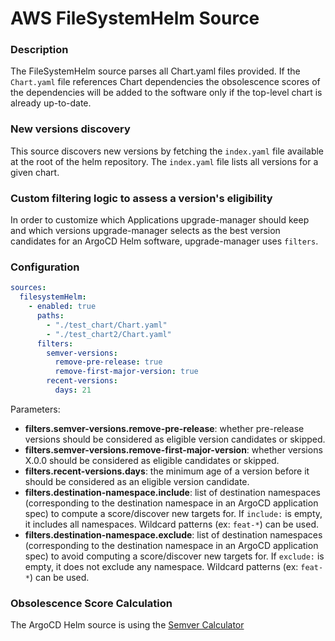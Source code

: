 # AWS FileSystemHelm Source

### Description
The FileSystemHelm source parses all Chart.yaml files provided.
If the `Chart.yaml` file references Chart dependencies the obsolescence scores of the dependencies will be added to the software only if the top-level chart is already up-to-date.

### New versions discovery
This source discovers new versions by fetching the `index.yaml` file available at the root of the helm repository. The `index.yaml` file lists all versions for a given chart.

### Custom filtering logic to assess a version's eligibility
In order to customize which Applications upgrade-manager should keep and which versions upgrade-manager selects as the best version candidates for an ArgoCD Helm software, upgrade-manager uses `filters`.


### Configuration

```yaml
sources:
  filesystemHelm:
    - enabled: true
      paths:
        - "./test_chart/Chart.yaml"
        - "./test_chart2/Chart.yaml"
      filters:
        semver-versions:
          remove-pre-release: true
          remove-first-major-version: true
        recent-versions:
          days: 21
 ```
Parameters:
- **filters.semver-versions.remove-pre-release**: whether pre-release versions should be considered as eligible version candidates or skipped.
- **filters.semver-versions.remove-first-major-version**: whether versions X.0.0 should be considered as eligible candidates or skipped.
- **filters.recent-versions.days**: the minimum age of a version before it should be considered as an eligible version candidate.
- **filters.destination-namespace.include**: list of destination namespaces (corresponding to the destination namespace in an ArgoCD application spec) to compute a score/discover new targets for. If `include:` is empty, it includes all namespaces. Wildcard patterns (ex: `feat-*`) can be used.
- **filters.destination-namespace.exclude**: list of destination namespaces (corresponding to the destination namespace in an ArgoCD application spec) to avoid computing a score/discover new targets for. If `exclude:` is empty, it does not exclude any namespace. Wildcard patterns (ex: `feat-*`) can be used.


### Obsolescence Score Calculation
The ArgoCD Helm source is using the [Semver Calculator](../calculators/semver_calculator.md)